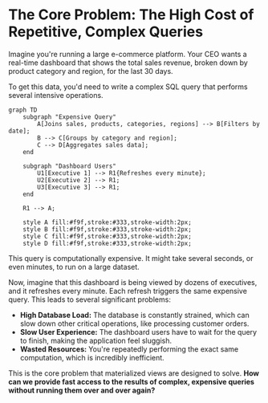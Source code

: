 # The Core Problem: The High Cost of Repetitive, Complex Queries

Imagine you're running a large e-commerce platform. Your CEO wants a real-time dashboard that shows the total sales revenue, broken down by product category and region, for the last 30 days.

To get this data, you'd need to write a complex SQL query that performs several intensive operations.

```mermaid
graph TD
    subgraph "Expensive Query"
        A[Joins sales, products, categories, regions] --> B[Filters by date];
        B --> C[Groups by category and region];
        C --> D[Aggregates sales data];
    end

    subgraph "Dashboard Users"
        U1[Executive 1] --> R1{Refreshes every minute};
        U2[Executive 2] --> R1;
        U3[Executive 3] --> R1;
    end

    R1 --> A;

    style A fill:#f9f,stroke:#333,stroke-width:2px;
    style B fill:#f9f,stroke:#333,stroke-width:2px;
    style C fill:#f9f,stroke:#333,stroke-width:2px;
    style D fill:#f9f,stroke:#333,stroke-width:2px;
```

This query is computationally expensive. It might take several seconds, or even minutes, to run on a large dataset.

Now, imagine that this dashboard is being viewed by dozens of executives, and it refreshes every minute. Each refresh triggers the same expensive query. This leads to several significant problems:

*   **High Database Load:** The database is constantly strained, which can slow down other critical operations, like processing customer orders.
*   **Slow User Experience:** The dashboard users have to wait for the query to finish, making the application feel sluggish.
*   **Wasted Resources:** You're repeatedly performing the exact same computation, which is incredibly inefficient.

This is the core problem that materialized views are designed to solve. **How can we provide fast access to the results of complex, expensive queries without running them over and over again?**
